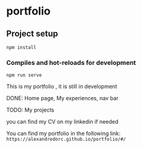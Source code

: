 # portfolio

## Project setup
```
npm install
```

### Compiles and hot-reloads for development
```
npm run serve
```

This is my portfolio , it is still in development

  DONE: Home page, My experiences, nav bar
  
  TODO: My projects
  
  you can find my CV on my linkedin if needed

  You can find my portfolio in the following link:
  `https://alexandredorc.github.io/portfolio/#/`
